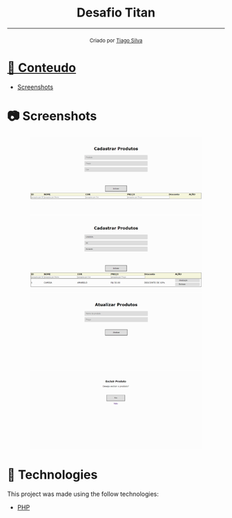 <h1 align="center">
  Desafio Titan
</h1>

<hr />


<div align="center">
  <sub> Criado por 
    <a href="https://github.com/TiagoSilva-Dev">Tiago Silva
  </sub>
</div>

# 📌 Conteudo

* [Screenshots](#camera-screenshots)


# :camera: Screenshots
<div align="center" display="flex">
   <img src="/public/d1.png" width="400px">
   <img src="/public/d2.png" width="400px">
    <img src="/public/d3.png" width="400px">
   <img src="/public/d4.png" width="400px">
</div>

# :rocket: Technologies
This project was made using the follow technologies:

- [PHP](https://www.php.net/)


